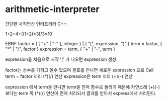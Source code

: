 # arithmetic-interpreter

간단한 사칙연산 인터프리터 C++

1+2+4+((1+2)*3)/3=10

EBNF
factor = ( [ "+" | "-" ], integer ) | ( "(", expression, ")" )
term = factor, { "*" | "/", factor }
expression = term, { "+" | "-", term }

expression을 처음으로 시작
'(' 가 나오면 expression 생성

factor는 상수를 가지고 올수 있으며 괄호를 만나면 새로운 expression 으로 Call
term = factor 끼리 (*)(/) 연산
expression은 term 끼리 (+)(-) 연산

expression 에서 term을 만나면 term을 먼저 함수로 돌리기 때문에
자연스레 (+)(-) 보다는 term 쪽 (*)(/) 연산이 먼저 처리되서 결과를 받아서 express에서 처리된다.
